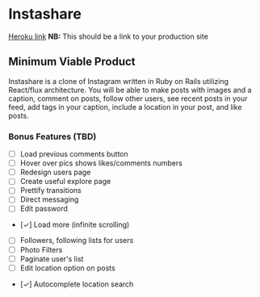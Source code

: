 # Instashare

[Heroku link][heroku] **NB:** This should be a link to your production site

[heroku]: http://instashareapp.herokuapp.com/

## Minimum Viable Product

Instashare is a clone of Instagram written in Ruby on Rails
utilizing React/flux architecture. You will be able to make posts with
images and a caption, comment on posts, follow other users, see
recent posts in your feed, add tags in your caption, include a location
in your post, and like posts.

### Bonus Features (TBD)
- [ ] Load previous comments button
- [ ] Hover over pics shows likes/comments numbers
- [ ] Redesign users page
- [ ] Create useful explore page
- [ ] Prettify transitions
- [ ] Direct messaging
- [ ] Edit password
- [✓] Load more (infinite scrolling)
- [ ] Followers, following lists for users
- [ ] Photo Filters
- [ ] Paginate user's list
- [ ] Edit location option on posts
- [✓] Autocomplete location search
